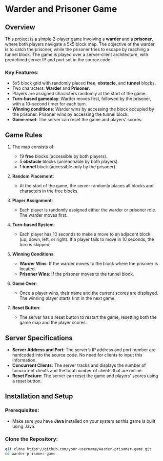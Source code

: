 # Warder and Prisoner Game

## Overview
This project is a simple 2-player game involving a **warder** and a **prisoner**, where both players navigate a 5x5 block map. The objective of the warder is to catch the prisoner, while the prisoner tries to escape by reaching a tunnel block. The game is played over a server-client architecture, with predefined server IP and port set in the source code.

### Key Features:
- 5x5 block grid with randomly placed **free**, **obstacle**, and **tunnel** blocks.
- Two characters: **Warder** and **Prisoner**.
- Players are assigned characters randomly at the start of the game.
- **Turn-based gameplay**: Warder moves first, followed by the prisoner, with a 10-second timer for each turn.
- **Winning conditions**: Warder wins by accessing the block occupied by the prisoner. Prisoner wins by accessing the tunnel block.
- **Game reset**: The server can reset the game and players' scores.

## Game Rules
1. The map consists of:
   - 19 **free** blocks (accessible by both players).
   - 5 **obstacle** blocks (unreachable by both players).
   - 1 **tunnel** block (accessible only by the prisoner).
   
2. **Random Placement**: 
   - At the start of the game, the server randomly places all blocks and characters in the free blocks.
   
3. **Player Assignment**: 
   - Each player is randomly assigned either the warder or prisoner role. The warder moves first.

4. **Turn-based System**: 
   - Each player has 10 seconds to make a move to an adjacent block (up, down, left, or right). If a player fails to move in 10 seconds, the turn is skipped.
   
5. **Winning Conditions**: 
   - **Warder Wins**: If the warder moves to the block where the prisoner is located.
   - **Prisoner Wins**: If the prisoner moves to the tunnel block.
   
6. **Game Over**:
   - Once a player wins, their name and the current scores are displayed. The winning player starts first in the next game.

7. **Reset Button**: 
   - The server has a reset button to restart the game, resetting both the game map and the player scores.

## Server Specifications
- **Server Address and Port**: The server’s IP address and port number are hardcoded into the source code. No need for clients to input this information.
- **Concurrent Clients**: The server tracks and displays the number of concurrent clients and the total number of clients that are online.
- **Reset Feature**: The server can reset the game and players' scores using a reset button.

## Installation and Setup

### Prerequisites:
- Make sure you have **Java** installed on your system as this game is built using Java.

### Clone the Repository:
```bash
git clone https://github.com/your-username/warder-prisoner-game.git
cd warder-prisoner-game
